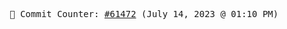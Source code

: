 <p align="center">
    <samp>
        📮 Commit Counter: <a href="https://github.com/Javascript-void0/Javascript-void0/commits/main">#61472</a> (July 14, 2023 @ 01:10 PM)
    </samp>
</p>